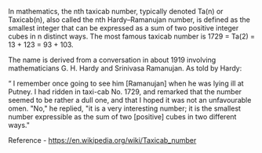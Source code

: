 In mathematics, the nth taxicab number, typically denoted Ta(n) or Taxicab(n), also called the nth Hardy–Ramanujan number, is defined as the smallest integer that can be expressed as a sum of two positive integer cubes in n distinct ways. The most famous taxicab number is 1729 = Ta(2) = 13 + 123 = 93 + 103.

The name is derived from a conversation in about 1919 involving mathematicians G. H. Hardy and Srinivasa Ramanujan. As told by Hardy:

“	I remember once going to see him [Ramanujan] when he was lying ill at Putney. I had ridden in taxi-cab No. 1729, and remarked that the number seemed to be rather a dull one, and that I hoped it was not an unfavourable omen. "No," he replied, "it is a very interesting number; it is the smallest number expressible as the sum of two [positive] cubes in two different ways."

Reference - https://en.wikipedia.org/wiki/Taxicab_number
